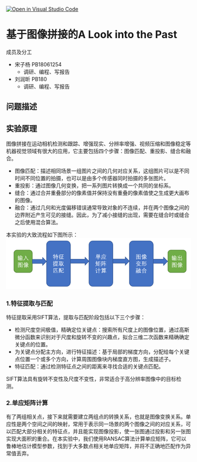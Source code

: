 [![Open in Visual Studio Code](https://classroom.github.com/assets/open-in-vscode-f059dc9a6f8d3a56e377f745f24479a46679e63a5d9fe6f495e02850cd0d8118.svg)](https://classroom.github.com/online_ide?assignment_repo_id=6405850&assignment_repo_type=AssignmentRepo)

基于图像拼接的A Look into the Past
====

成员及分工
* 宋子杨 PB18061254
  * 调研、编程、写报告
* 刘润昕 PB180
  * 调研、编程、写报告

问题描述
---

实验原理
---
图像拼接在运动相机检测和跟踪、增强现实、分辨率增强、视频压缩和图像稳定等机器视觉领域有很大的应用，它主要包括四个步骤：图像匹配、重投影、缝合和融合。
* 图像匹配：描述相同场景一组图片之间的几何对应关系，这组图片可以是不同时间不同位置的拍摄，也可以是由多个传感器同时拍摄的多张图片。
* 重投影：通过图像几何变换，把一系列图片转换成一个共同的坐标系。
* 缝合：通过合并重叠部分的像素值并保持没有重叠的像素值使之生成更大画布的图像。
* 融合：通过几何和光度偏移错误通常导致对象的不连续，并在两个图像之间的边界附近产生可见的接缝。因此，为了减小接缝的出现，需要在缝合时或缝合之后使用混合算法。

本实验的大致流程如下图所示：
![](https://github.com/USTC-Computer-Vision-2021/project-cv-szy-lrx/blob/main/USED-Image/hw_1.png)
### 1.特征提取与匹配
特征提取采用SIFT算法，提取与匹配阶段包括以下三个步骤：
* 检测尺度空间极值，精确定位关键点：搜索所有尺度上的图像位置，通过高斯微分函数来识别对于尺度和旋转不变的兴趣点，拟合三维二次函数来精确确定关键点的位置。
* 为关键点分配主方向，进行特征描述：基于局部的梯度方向，分配给每个关键点位置一个或多个方向，计算周围图像块内梯度直方图，生成描述子。
* 特征匹配：通过检测特征点之间的距离来寻找合适的关键点匹配。

SIFT算法具有旋转不变性及尺度不变性，非常适合于高分辨率图像中的目标检测。

### 2.单应矩阵计算
有了两组相关点，接下来就需要建立两组点的转换关系，也就是图像变换关系。单应性是两个空间之间的映射，常用于表示同一场景的两个图像之间的对应关系，可以匹配大部分相关的特征点，并且能实现图像投影，使一张图通过投影和另一张图实现大面积的重合。在本实验中，我们使用RANSAC算法计算单应矩阵，它可以鲁棒地估计模型参数，找到于大多数点相关地单应矩阵，并将不正确地匹配作为异常值丢弃。

